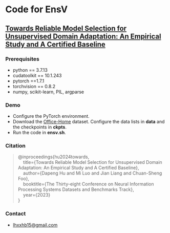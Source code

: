 # Code for **EnsV**

## [**Towards Reliable Model Selection for Unsupervised Domain Adaptation: An Empirical Study and A Certified Baseline**](https://openreview.net/forum?id=rI7kbFTSpr)

### Prerequisites
- python == 3.7.13 
- cudatoolkit == 10.1.243
- pytorch ==1.7.1
- torchvision == 0.8.2
- numpy, scikit-learn, PIL, argparse

### Demo

- Configure the PyTorch environment.
- Download the [Office-Home](https://www.hemanthdv.org/officeHomeDataset.html) dataset. Configure the data lists in **data** and the checkpoints in **ckpts**.
- Run the code in **ensv.sh**.


### Citation

> @inproceedings{hu2024towards,  
> &nbsp; &nbsp;  title={Towards Reliable Model Selection for Unsupervised Domain Adaptation: An Empirical Study and A Certified Baseline},  
> &nbsp; &nbsp;  author={Dapeng Hu and Mi Luo and Jian Liang and Chuan-Sheng Foo},  
> &nbsp; &nbsp;  booktitle={The Thirty-eight Conference on Neural Information Processing Systems Datasets and Benchmarks Track},   
> &nbsp; &nbsp;  year={2023}  
> }

### Contact

- [lhxxhb15@gmail.com](lhxxhb15@gmail.com)
